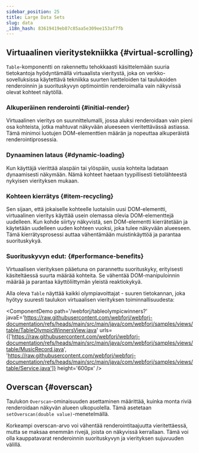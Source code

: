 ```yaml
---
sidebar_position: 25
title: Large Data Sets
slug: data
_i18n_hash: 83619419eb87c85aa5e309ee153af7fb
---
```

## Virtuaalinen vieritystekniikka {#virtual-scrolling}

`Table`-komponentti on rakennettu tehokkaasti käsittelemään suuria tietokantoja hyödyntämällä virtuaalista vieritystä, joka on verkko- sovelluksissa käytettävä tekniikka suurten luetteloiden tai taulukoiden renderoinnin ja suorituskyvyn optimointiin renderoimalla vain näkyvissä olevat kohteet näytöllä.

### Alkuperäinen renderointi {#initial-render}

Virtuaalinen vieritys on suunnittelumalli, jossa aluksi renderoidaan vain pieni osa kohteista, jotka mahtuvat näkyvään alueeseen vieritettävässä astiassa. Tämä minimoi luotujen DOM-elementtien määrän ja nopeuttaa alkuperäistä renderointiprosessia.

### Dynaaminen lataus {#dynamic-loading}
Kun käyttäjä vierittää alaspäin tai ylöspäin, uusia kohteita ladataan dynaamisesti näkymään. Nämä kohteet haetaan tyypillisesti tietolähteestä nykyisen vierityksen mukaan.

### Kohteen kierrätys {#item-recycling}
Sen sijaan, että jokaiselle kohteelle luotaisiin uusi DOM-elementti, virtuaalinen vieritys käyttää usein olemassa olevia DOM-elementtejä uudelleen. Kun kohde siirtyy näkyvistä, sen DOM-elementti kierrätetään ja käytetään uudelleen uuden kohteen vuoksi, joka tulee näkyvään alueeseen. Tämä kierrätysprosessi auttaa vähentämään muistinkäyttöä ja parantaa suorituskykyä.

### Suorituskyvyn edut: {#performance-benefits}

Virtuaalisen vierityksen pääetuna on parannettu suorituskyky, erityisesti käsiteltäessä suurta määrää kohteita. Se vähentää DOM-manipuloinnin määrää ja parantaa käyttöliittymän yleistä reaktiokykyä.

Alla oleva `Table` näyttää kaikki olympiavoittajat - suuren tietokannan, joka hyötyy suuresti taulukon virtuaalisen vierityksen toiminnallisuudesta:

<ComponentDemo
path='/webforj/tableolympicwinners?' 
javaE='https://raw.githubusercontent.com/webforj/webforj-documentation/refs/heads/main/src/main/java/com/webforj/samples/views/table/TableOlympicWinnersView.java'
urls={['https://raw.githubusercontent.com/webforj/webforj-documentation/refs/heads/main/src/main/java/com/webforj/samples/views/table/MusicRecord.java', 
'https://raw.githubusercontent.com/webforj/webforj-documentation/refs/heads/main/src/main/java/com/webforj/samples/views/table/Service.java']}
height='600px'
/>

## Overscan {#overscan}

Taulukon `Overscan`-ominaisuuden asettaminen määrittää, kuinka monta riviä renderoidaan näkyvän alueen ulkopuolella. Tämä asetetaan `setOverscan(double value)`-menetelmällä.

Korkeampi overscan-arvo voi vähentää renderointitaajuutta vieritettäessä, mutta se maksaa enemmän rivejä, joista on näkyvissä kerrallaan. Tämä voi olla kauppatavarat renderoinnin suorituskyvyn ja vierityksen sujuvuuden välillä.
